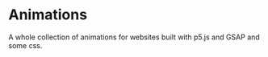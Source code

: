 # Animations

A whole collection of animations for websites built with p5.js and GSAP and some css.
